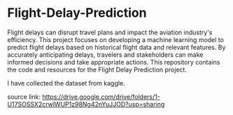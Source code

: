 # Flight-Delay-Prediction
Flight delays can disrupt travel plans and impact the aviation industry's efficiency. This project focuses on developing a machine learning model to predict flight delays based on historical flight data and relevant features. By accurately anticipating delays, travelers and stakeholders can make informed decisions and take appropriate actions. This repository contains the code and resources for the Flight Delay Prediction project.

I have collected the dataset from kaggle. 

source link: https://drive.google.com/drive/folders/1-U17SOSSX2crwlWUP1z98Ng42nYuJJOD?usp=sharing
